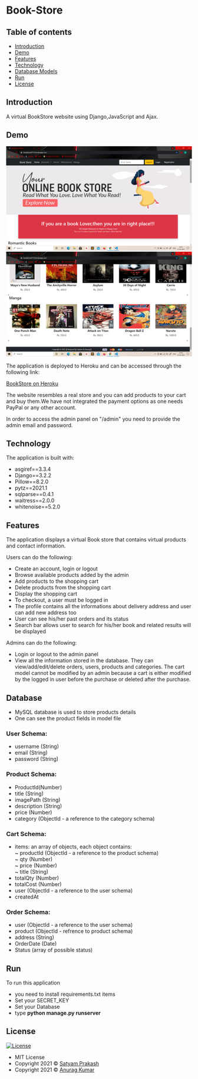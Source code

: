 # Book-Store

## Table of contents

- [Introduction](#introduction)
- [Demo](#demo)
- [Features](#features)
- [Technology](#technology)
- [Database Models](#database)
- [Run](#run)
- [License](#license)

## Introduction

A virtual BookStore website using Django,JavaScript and Ajax.

## Demo

![screenshot](Screenshot1.png)
![screenshot](Screenshot2.png)

The application is deployed to Heroku and can be accessed through the following link:

[BookStore on Heroku](https://bookstore4713.herokuapp.com/)

The website resembles a real store and you can add products to your cart and buy them.We have not integrated the payment options as one needs PayPal or any other account.

In order to access the admin panel on "/admin" you need to provide the admin email and password.

## Technology

The application is built with:

- asgiref==3.3.4
- Django==3.2.2
- Pillow==8.2.0
- pytz==2021.1
- sqlparse==0.4.1
- waitress==2.0.0
- whitenoise==5.2.0

## Features

The application displays a virtual Book store that contains virtual products and contact information.

Users can do the following:

- Create an account, login or logout
- Browse available products added by the admin
- Add products to the shopping cart
- Delete products from the shopping cart
- Display the shopping cart
- To checkout, a user must be logged in
- The profile contains all the informations about delivery address and user can add new address too
- User can see his/her past orders and its status
- Search bar allows user to search for his/her book and related results will be displayed

Admins can do the following:

- Login or logout to the admin panel
- View all the information stored in the database. They can view/add/edit/delete orders, users, products and categories. The cart model cannot be modified by an admin because a cart is either modified by the logged in user before the purchase or deleted after the purchase.

## Database

 - MySQL database is used to store products details
 - One can see the product fields in model file

 ### User Schema:

- username (String)
- email (String)
- password (String)

### Product Schema:

- ProductId(Number)
- title (String)
- imagePath (String)
- description (String)
- price (Number)
- category (ObjectId - a reference to the category schema)

### Cart Schema:

- items: an array of objects, each object contains: <br>
  ~ productId (ObjectId - a reference to the product schema) <br>
  ~ qty (Number) <br>
  ~ price (Number) <br>
  ~ title (String) <br>
- totalQty (Number)
- totalCost (Number)
- user (ObjectId - a reference to the user schema)
- createdAt

### Order Schema:

- user (ObjectId - a reference to the user schema)
- product (ObjectId - refrence to product schema)
- address (String)
- OrderDate (Date)
- Status (array of possible status)

## Run

To run this application
- you need to install requirements.txt items
- Set your SECRET_KEY
- Set your Database
- type <b>python manage.py runserver</b>

## License

[![License](https://img.shields.io/:License-MIT-blue.svg?style=flat-square)](http://badges.mit-license.org)

- MIT License
- Copyright 2021 © [Satyam Prakash](https://github.com/ruh-iziki-orz)
- Copyright 2021 © [Anurag Kumar](https://github.com/akgit4713)